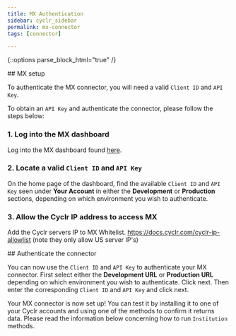 ```yaml
---
title: MX Authentication
sidebar: cyclr_sidebar
permalink: mx-connector
tags: [connector]

---
```

{::options parse_block_html="true" /}
<section class="card">
## MX setup

To authenticate the MX connector, you will need a valid `Client ID` and `API Key`.

To obtain an `API Key` and authenticate the connector, please follow the steps below:

### 1. Log into the MX dashboard

Log into the MX dashboard found [here](https://dashboard.mx.com).

### 2. Locate a valid `Client ID` and `API Key`

On the home page of the dashboard, find the available `Client ID` and `API Key` seen under **Your Account** in either the **Development** or **Production** sections, depending on which environment you wish to authenticate.

### 3. Allow the Cyclr IP address to access MX 

Add the Cyclr servers IP to MX Whitelist. https://docs.cyclr.com/cyclr-ip-allowlist (note they only allow US server IP's)



</section>
<section class="card">
## Authenticate the connector

You can now use the `Client ID` and `API Key` to authenticate your MX connector. First select either the **Development URL** or **Production URL** depending on which environment you wish to authenticate. Click next. Then enter the corresponding `Client ID` and `API Key` and click next.

Your MX connector is now set up! You can test it by installing it to one of your Cyclr accounts and using one of the methods to confirm it returns data. Please read the information below concerning how to run `Institution` methods.



</section>

